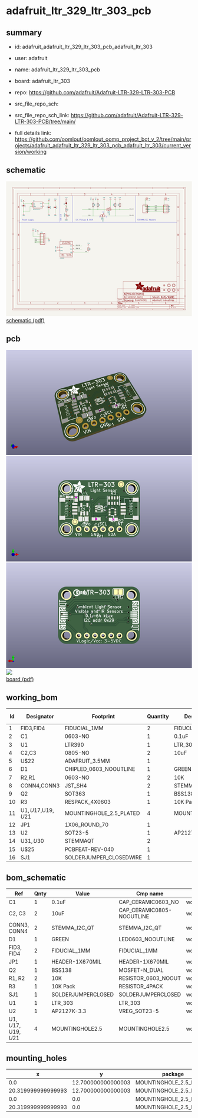 # adafruit_ltr_329_ltr_303_pcb
 
## summary 
* id: adafruit_adafruit_ltr_329_ltr_303_pcb_adafruit_ltr_303
* user: adafruit
* name: adafruit_ltr_329_ltr_303_pcb
* board: adafruit_ltr_303
* repo: https://github.com/adafruit/Adafruit-LTR-329-LTR-303-PCB



* src_file_repo_sch: 
* src_file_repo_sch_link: https://github.com/adafruit/Adafruit-LTR-329-LTR-303-PCB/tree/main/
* full details link: https://github.com/oomlout/oomlout_oomp_project_bot_v_2/tree/main/projects/adafruit_adafruit_ltr_329_ltr_303_pcb_adafruit_ltr_303/current_version/working  

## schematic  
![](working_schematic_600.png)  
[schematic (pdf)](working_schematic.pdf)  

## pcb  
![](working_3d_600.png) 
![](working_3d_front_600.png)  
![](working_3d_back_600.png)  
![](working_600.png)  
[board (pdf)](working.pdf)  

## working_bom
| Id | Designator | Footprint | Quantity | Designation | Supplier and ref |  | None | 
| --- | --- | --- | --- | --- | --- | --- | --- | 
| 1 | FID3,FID4 | FIDUCIAL_1MM | 2 | FIDUCIAL_1MM |  |  | [''] | 
| 2 | C1 | 0603-NO | 1 | 0.1uF |  |  | [''] | 
| 3 | U1 | LTR390 | 1 | LTR_303 |  |  | [''] | 
| 4 | C2,C3 | 0805-NO | 2 | 10uF |  |  | [''] | 
| 5 | U$22 | ADAFRUIT_3.5MM | 1 |  |  |  | [''] | 
| 6 | D1 | CHIPLED_0603_NOOUTLINE | 1 | GREEN |  |  | [''] | 
| 7 | R2,R1 | 0603-NO | 2 | 10K |  |  | [''] | 
| 8 | CONN4,CONN3 | JST_SH4 | 2 | STEMMA_I2C_QT |  |  | [''] | 
| 9 | Q2 | SOT363 | 1 | BSS138 |  |  | [''] | 
| 10 | R3 | RESPACK_4X0603 | 1 | 10K Pack |  |  | [''] | 
| 11 | U$1,U$17,U$19,U$21 | MOUNTINGHOLE_2.5_PLATED | 4 | MOUNTINGHOLE2.5 |  |  | [''] | 
| 12 | JP1 | 1X06_ROUND_70 | 1 |  |  |  | [''] | 
| 13 | U2 | SOT23-5 | 1 | AP2127K-3.3 |  |  | [''] | 
| 14 | U$31,U$30 | STEMMAQT | 2 |  |  |  | [''] | 
| 15 | U$25 | PCBFEAT-REV-040 | 1 |  |  |  | [''] | 
| 16 | SJ1 | SOLDERJUMPER_CLOSEDWIRE | 1 |  |  |  | [''] | 


## bom_schematic
| Ref | Qnty | Value | Cmp name | Footprint | Description | Vendor | DNP | 
| --- | --- | --- | --- | --- | --- | --- | --- | 
| C1 | 1 | 0.1uF | CAP_CERAMIC0603_NO | working:0603-NO |  |  |  | 
| C2, C3 | 2 | 10uF | CAP_CERAMIC0805-NOOUTLINE | working:0805-NO |  |  |  | 
| CONN3, CONN4 | 2 | STEMMA_I2C_QT | STEMMA_I2C_QT | working:JST_SH4 |  |  |  | 
| D1 | 1 | GREEN | LED0603_NOOUTLINE | working:CHIPLED_0603_NOOUTLINE |  |  |  | 
| FID3, FID4 | 2 | FIDUCIAL_1MM | FIDUCIAL_1MM | working:FIDUCIAL_1MM |  |  |  | 
| JP1 | 1 | HEADER-1X670MIL | HEADER-1X670MIL | working:1X06_ROUND_70 |  |  |  | 
| Q2 | 1 | BSS138 | MOSFET-N_DUAL | working:SOT363 |  |  |  | 
| R1, R2 | 2 | 10K | RESISTOR_0603_NOOUT | working:0603-NO |  |  |  | 
| R3 | 1 | 10K Pack | RESISTOR_4PACK | working:RESPACK_4X0603 |  |  |  | 
| SJ1 | 1 | SOLDERJUMPERCLOSED | SOLDERJUMPERCLOSED | working:SOLDERJUMPER_CLOSEDWIRE |  |  |  | 
| U1 | 1 | LTR_303 | LTR_303 | working:LTR390 |  |  |  | 
| U2 | 1 | AP2127K-3.3 | VREG_SOT23-5 | working:SOT23-5 |  |  |  | 
| U$1, U$17, U$19, U$21 | 4 | MOUNTINGHOLE2.5 | MOUNTINGHOLE2.5 | working:MOUNTINGHOLE_2.5_PLATED |  |  |  | 


## mounting_holes
| x | y | package | value | ref | size | 
| --- | --- | --- | --- | --- | --- | 
| 0.0 | 12.700000000000003 | MOUNTINGHOLE_2.5_PLATED | MOUNTINGHOLE2.5 | U$1 | m3 | 
| 20.319999999999993 | 12.700000000000003 | MOUNTINGHOLE_2.5_PLATED | MOUNTINGHOLE2.5 | U$17 | m3 | 
| 0.0 | 0.0 | MOUNTINGHOLE_2.5_PLATED | MOUNTINGHOLE2.5 | U$19 | m3 | 
| 20.319999999999993 | 0.0 | MOUNTINGHOLE_2.5_PLATED | MOUNTINGHOLE2.5 | U$21 | m3 | 


